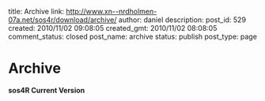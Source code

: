 title: Archive
link: http://www.xn--nrdholmen-07a.net/sos4r/download/archive/
author: daniel
description: 
post_id: 529
created: 2010/11/02 09:08:05
created_gmt: 2010/11/02 08:08:05
comment_status: closed
post_name: archive
status: publish
post_type: page

# Archive

**sos4R Current Version**